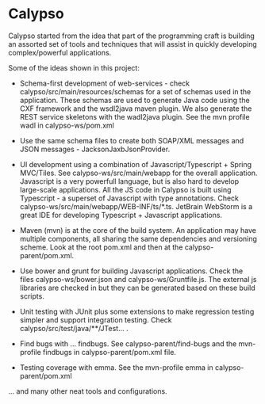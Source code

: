 # Calypso

Calypso started from the idea that part of the programming craft is building an assorted set of tools and techniques that will assist in quickly developing complex/powerful applications.

Some of the ideas shown in this project:

* Schema-first development of web-services - check calypso/src/main/resources/schemas for a set of schemas used in the application. These schemas are used to generate Java code using the CXF framework and the wsdl2java maven plugin. We also generate the REST service skeletons with the wadl2java plugin. See the mvn profile wadl in calypso-ws/pom.xml

* Use the same schema files to create both SOAP/XML messages and JSON messages - JacksonJaxbJsonProvider.

* UI development using a combination of Javascript/Typescript + Spring MVC/Tiles. See calypso-ws/src/main/webapp for the overall application. Javascript is a very powerfull language, but is also hard to develop large-scale applications. All the JS code in Calypso is built using Typescript - a superset of Javascript with type annotations. Check calypso-ws/src/main/webapp/WEB-INF/ts/*.ts. JetBrain WebStorm is a great IDE for developing Typescript + Javascript applications.

* Maven (mvn) is at the core of the build system. An application may have multiple components, all sharing the same dependencies and versioning scheme. Look at the root pom.xml and then at the calypso-parent/pom.xml.

* Use bower and grunt for building Javascript applications. Check the files calypso-ws/bower.json and calypso-ws/Gruntfile.js. The external js libraries are checked in but they can be generated based on these build scripts.

* Unit testing with JUnit plus some extensions to make regression testing simpler and support integration testing. Check calypso/src/test/java/**/JTest... .

* Find bugs with ... findbugs. See calypso-parent/find-bugs and the mvn-profile findbugs in calypso-parent/pom.xml file.
 
* Testing coverage with emma. See the mvn-profile emma in calypso-parent/pom.xml
 
... and many other neat tools and configurations.
